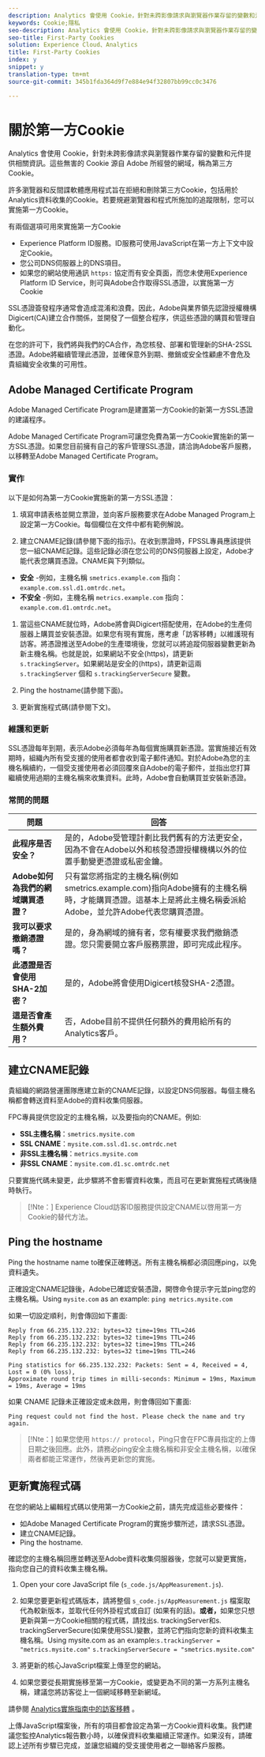```yaml
---
description: Analytics 會使用 Cookie，針對未跨影像請求與瀏覽器作業存留的變數和元件提供相關資訊。
keywords: Cookie;隱私
seo-description: Analytics 會使用 Cookie，針對未跨影像請求與瀏覽器作業存留的變數和元件提供相關資訊。
seo-title: First-Party Cookies
solution: Experience Cloud、Analytics
title: First-Party Cookies
index: y
snippet: y
translation-type: tm+mt
source-git-commit: 345b1fda364d9f7e884e94f32807bb99cc0c3476

---
```



# 關於第一方Cookie

Analytics 會使用 Cookie，針對未跨影像請求與瀏覽器作業存留的變數和元件提供相關資訊。這些無害的 Cookie 源自 Adobe 所經營的網域，稱為第三方 Cookie。

許多瀏覽器和反間諜軟體應用程式旨在拒絕和刪除第三方Cookie，包括用於Analytics資料收集的Cookie。若要規避瀏覽器和程式所施加的追蹤限制，您可以實施第一方Cookie。

有兩個選項可用來實施第一方Cookie

* Experience Platform ID服務。ID服務可使用JavaScript在第一方上下文中設定Cookie。
* 您公司DNS伺服器上的DNS項目。
* 如果您的網站使用通訊 `https:` 協定而有安全頁面，而您未使用Experience Platform ID Service，則可與Adobe合作取得SSL憑證，以實施第一方Cookie

SSL憑證簽發程序通常會造成混淆和浪費。因此，Adobe與業界領先認證授權機構Digicert(CA)建立合作關係，並開發了一個整合程序，供這些憑證的購買和管理自動化。

在您的許可下，我們將與我們的CA合作，為您核發、部署和管理新的SHA-2SSL憑證。Adobe將繼續管理此憑證，並確保意外到期、撤銷或安全性顧慮不會危及貴組織安全收集的可用性。

## Adobe Managed Certificate Program

Adobe Managed Certificate Program是建置第一方Cookie的新第一方SSL憑證的建議程序。

Adobe Managed Certificate Program可讓您免費為第一方Cookie實施新的第一方SSL憑證。如果您目前擁有自己的客戶管理SSL憑證，請洽詢Adobe客戶服務，以移轉至Adobe Managed Certificate Program。

### 實作

以下是如何為第一方Cookie實施新的第一方SSL憑證：

1. 填寫申請表格並開立票證，並向客戶服務要求在Adobe Managed Program上設定第一方Cookie。每個欄位在文件中都有範例解說。

1. 建立CNAME記錄(請參閱下面的指示)。在收到票證時，FPSSL專員應該提供您一組CNAME記錄。這些記錄必須在您公司的DNS伺服器上設定，Adobe才能代表您購買憑證。CNAME與下列類似。

* **安全** -例如，主機名稱 `smetrics.example.com` 指向： `example.com.ssl.d1.omtrdc.net`。
* **不安全** -例如，主機名稱 `metrics.example.com` 指向： `example.com.d1.omtrdc.net`。

1. 當這些CNAME就位時，Adobe將會與Digicert搭配使用，在Adobe的生產伺服器上購買並安裝憑證。如果您有現有實施，應考慮「訪客移轉」以維護現有訪客。將憑證推送至Adobe的生產環境後，您就可以將追蹤伺服器變數更新為新主機名稱。也就是說，如果網站不安全(https)，請更新 `s.trackingServer`。如果網站是安全的(https)，請更新這兩 `s.trackingServer` 個和 `s.trackingServerSecure` 變數。

1. Ping the hostname(請參閱下面)。

1. 更新實施程式碼(請參閱下文)。

### 維護和更新

SSL憑證每年到期，表示Adobe必須每年為每個實施購買新憑證。當實施接近有效期時，組織內所有受支援的使用者都會收到電子郵件通知。對於Adobe為您的主機名稱續約，一個受支援使用者必須回覆來自Adobe的電子郵件，並指出您打算繼續使用過期的主機名稱來收集資料。此時，Adobe會自動購買並安裝新憑證。

### 常問的問題

| 問題 | 回答 |
|---|---|
| **此程序是否安全？** | 是的，Adobe受管理計劃比我們舊有的方法更安全，因為不會在Adobe以外和核發憑證授權機構以外的位置手動變更憑證或私密金鑰。 |
| **Adobe如何為我們的網域購買憑證？** | 只有當您將指定的主機名稱(例如smetrics.example.com)指向Adobe擁有的主機名稱時，才能購買憑證。這基本上是將此主機名稱委派給Adobe，並允許Adobe代表您購買憑證。 |
| **我可以要求撤銷憑證嗎？** | 是的，身為網域的擁有者，您有權要求我們撤銷憑證。您只需要開立客戶服務票證，即可完成此程序。 |
| **此憑證是否會使用SHA-2加密？** | 是的，Adobe將會使用Digicert核發SHA-2憑證。 |
| **這是否會產生額外費用？** | 否，Adobe目前不提供任何額外的費用給所有的Analytics客戶。 |

## 建立CNAME記錄

貴組織的網路營運團隊應建立新的CNAME記錄，以設定DNS伺服器。每個主機名稱都會轉送資料至Adobe的資料收集伺服器。

FPC專員提供您設定的主機名稱，以及要指向的CNAME。例如:

* **SSL主機名稱**：`smetrics.mysite.com`
* **SSL CNAME**：`mysite.com.ssl.d1.sc.omtrdc.net`
* **非SSL主機名稱**：`metrics.mysite.com`
* **非SSL CNAME**：`mysite.com.d1.sc.omtrdc.net`

只要實施代碼未變更，此步驟將不會影響資料收集，而且可在更新實施程式碼後隨時執行。

>[!Nte：] Experience Cloud訪客ID服務提供設定CNAME以啓用第一方Cookie的替代方法。

## Ping the hostname

Ping the hostname name to確保正確轉送。所有主機名稱都必須回應ping，以免資料遺失。

正確設定CNAME記錄後，Adobe已確認安裝憑證，開啓命令提示字元並ping您的主機名稱。Using `mysite.com` as an example: `ping metrics.mysite.com`

如果一切設定順利，則會傳回如下畫面:

```Pinging mysite.com.112.2o7.net [66.235.132.232] with 32 bytes of data:
Reply from 66.235.132.232: bytes=32 time=19ms TTL=246
Reply from 66.235.132.232: bytes=32 time=19ms TTL=246
Reply from 66.235.132.232: bytes=32 time=19ms TTL=246
Reply from 66.235.132.232: bytes=32 time=19ms TTL=246

Ping statistics for 66.235.132.232: Packets: Sent = 4, Received = 4, Lost = 0 (0% loss),
Approximate round trip times in milli-seconds: Minimum = 19ms, Maximum = 19ms, Average = 19ms
```

如果 CNAME 記錄未正確設定或未啟用，則會傳回如下畫面:

`Ping request could not find the host. Please check the name and try again.`

>[!Nte：] 如果您使用 `https:// protocol`，Ping只會在FPC專員指定的上傳日期之後回應。此外，請務必ping安全主機名稱和非安全主機名稱，以確保兩者都能正常運作，然後再更新您的實施。

## 更新實施程式碼

在您的網站上編輯程式碼以使用第一方Cookie之前，請先完成這些必要條件：

* 如Adobe Managed Certificate Program的實施步驟所述，請求SSL憑證。
* 建立CNAME記錄。
* Ping the hostname.

確認您的主機名稱回應並轉送至Adobe資料收集伺服器後，您就可以變更實施，指向您自己的資料收集主機名稱。

1. Open your core JavaScript file (`s_code.js/AppMeasurement.js`).
1. 如果您要更新程式碼版本，請將整個 `s_code.js/AppMeasurement.js` 檔案取代為較新版本，並取代任何外掛程式或自訂 (如果有的話)。**或者，**&#x200B;如果您只想更新與第一方Cookie相關的程式碼，請找出s. trackingServer和s. trackingServerSecure(如果使用SSL)變數，並將它們指向您新的資料收集主機名稱。Using mysite.com as an example:`s.trackingServer = "metrics.mysite.com"` `s.trackingServerSecure = "smetrics.mysite.com"`

1. 將更新的核心JavaScript檔案上傳至您的網站。
1. 如果您要從長期實施移至第一方Cookie，或變更為不同的第一方系列主機名稱，建議您將訪客從上一個網域移轉至新網域。

請參閱 [Analytics實施指南中的訪客移轉](https://docs.adobe.com/help/en/analytics/implementation/javascript-implementation/visitor-migration.html) 。

上傳JavaScript檔案後，所有的項目都會設定為第一方Cookie資料收集。我們建議您監控Analytics報告數小時，以確保資料收集繼續正常運作。如果沒有，請確認上述所有步驟已完成，並讓您組織的受支援使用者之一聯絡客戶服務。
